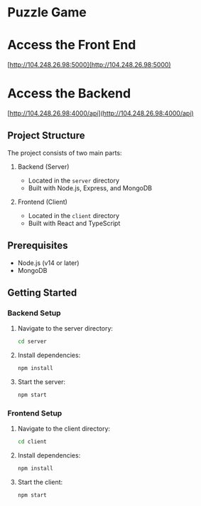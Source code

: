 # Puzzle Game

# Access the Front End

[http://104.248.26.98:5000](http://104.248.26.98:5000)

# Access the Backend

[http://104.248.26.98:4000/api](http://104.248.26.98:4000/api)

## Project Structure

The project consists of two main parts:

1. Backend (Server)

   -  Located in the `server` directory
   -  Built with Node.js, Express, and MongoDB

2. Frontend (Client)
   -  Located in the `client` directory
   -  Built with React and TypeScript

## Prerequisites

-  Node.js (v14 or later)
-  MongoDB

## Getting Started

### Backend Setup

1. Navigate to the server directory:

   ```bash
   cd server
   ```

2. Install dependencies:

   ```bash
   npm install
   ```

3. Start the server:

   ```bash
   npm start
   ```

### Frontend Setup

1. Navigate to the client directory:

   ```bash
   cd client
   ```

2. Install dependencies:

   ```bash
   npm install
   ```

3. Start the client:

   ```bash
   npm start
   ```
